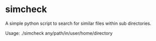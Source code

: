 # simcheck
A simple python script to search for similar files within sub directories.

Usage: ./simcheck any/path/in/user/home/directory
